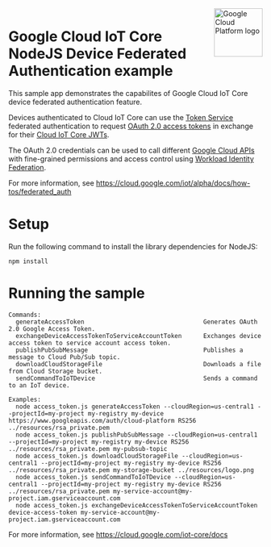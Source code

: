 <img src="https://avatars2.githubusercontent.com/u/2810941?v=3&s=96" alt="Google Cloud Platform logo" title="Google Cloud Platform" align="right" height="96" width="96"/>

# Google Cloud IoT Core NodeJS Device Federated Authentication example

This sample app demonstrates the capabilites of Google Cloud IoT Core device federated authentication feature.

Devices authenticated to Cloud IoT Core can use the [Token Service](https://cloud.google.com/iot/alpha/docs/reference/cloudiottoken/rest) federated authentication to request [OAuth 2.0 access tokens](https://developers.google.com/identity/protocols/oauth2) in exchange for their [Cloud IoT Core JWTs](https://cloud.google.com/iot/docs/how-tos/credentials/jwts).

The OAuth 2.0 credentials can be used to call different [Google Cloud APIs](https://developers.google.com/identity/protocols/oauth2/scopes) with fine-grained permissions and access control using [Workload Identity Federation](https://cloud.google.com/iam/docs/workload-identity-federation).

For more information, see https://cloud.google.com/iot/alpha/docs/how-tos/federated_auth

# Setup

Run the following command to install the library dependencies for NodeJS:

    npm install

# Running the sample

    Commands:
      generateAccessToken                                 Generates OAuth 2.0 Google Access Token.
      exchangeDeviceAccessTokenToServiceAccountToken      Exchanges device access token to service account access token.
      publishPubSubMessage                                Publishes a message to Cloud Pub/Sub topic.
      downloadCloudStorageFile                            Downloads a file from Cloud Storage bucket.
      sendCommandToIoTDevice                              Sends a command to an IoT device.

    Examples:
      node access_token.js generateAccessToken --cloudRegion=us-central1 --projectId=my-project my-registry my-device https://www.googleapis.com/auth/cloud-platform RS256 ../resources/rsa_private.pem
      node access_token.js publishPubSubMessage --cloudRegion=us-central1 --projectId=my-project my-registry my-device RS256 ../resources/rsa_private.pem my-pubsub-topic
      node access_token.js downloadCloudStorageFile --cloudRegion=us-central1 --projectId=my-project my-registry my-device RS256 ../resources/rsa_private.pem my-storage-bucket ../resources/logo.png
      node access_token.js sendCommandToIoTDevice --cloudRegion=us-central1 --projectId=my-project my-registry my-device RS256 ../resources/rsa_private.pem my-service-account@my-project.iam.gserviceaccount.com
      node access_token.js exchangeDeviceAccessTokenToServiceAccountToken device-access-token my-service-account@my-project.iam.gserviceaccount.com

For more information, see https://cloud.google.com/iot-core/docs
